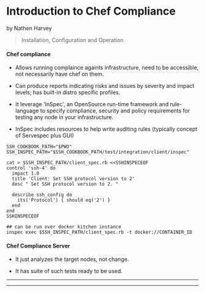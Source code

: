 # Introduction to Chef Compliance
by Nathen Harvey

> Installation, Configuration and Operation

#### Chef compliance

* Allows running complaince againts infrastructure, need to be accessible, not necessarily have chef on them.

* Can produce reports indicating risks and issues by severity and impact levels; has built-in distro specific profiles.

* It leverage 'InSpec', an OpenSource run-time framework and rule-language to specify compliance, security and policy requirements for testing any node in your infrastructure.

* InSpec includes resources to help write auditing rules (typically concept of Servespec plus GUI)

```
SSH_COOKBOOK_PATH="$PWD"
SSH_INSPEC_PATH="$SSH_COOKBOOK_PATH/test/integration/client/inspec"

cat > $SSH_INSPEC_PATH/client_spec.rb <<SSHINSPECEOF
control 'ssh-4' do
  impact 1.0
  title 'Client: Set SSH protocol version to 2'
  desc " Set SSH protocol version to 2. "

  describe ssh_config do
    its('Protocol') { should eq('2') }
  end
end
SSHINSPECEOF

## can be run over docker kitchen instance
inspec exec $SSH_INSPEC_PATH/client_spec.rb -t docker://CONTAINER_ID
```


#### Chef Compliance Server

* It just analyzes the target nodes, not change.

* It has suite of such tests ready to be used.


---
---

